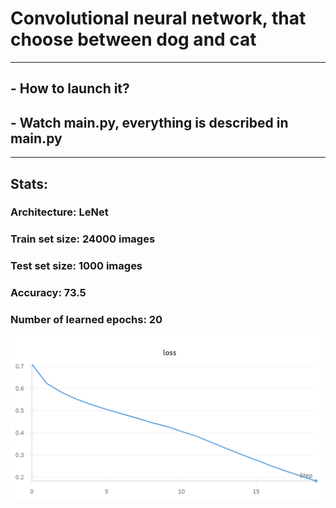 # Convolutional neural network, that choose between dog and cat
***
## - How to launch it?
## - Watch main.py, everything is described in main.py
***
## Stats:
### Architecture: LeNet
### Train set size: 24000 images
### Test set size: 1000 images
### Accuracy: 73.5
### Number of learned epochs: 20
![img.png](img.png)
